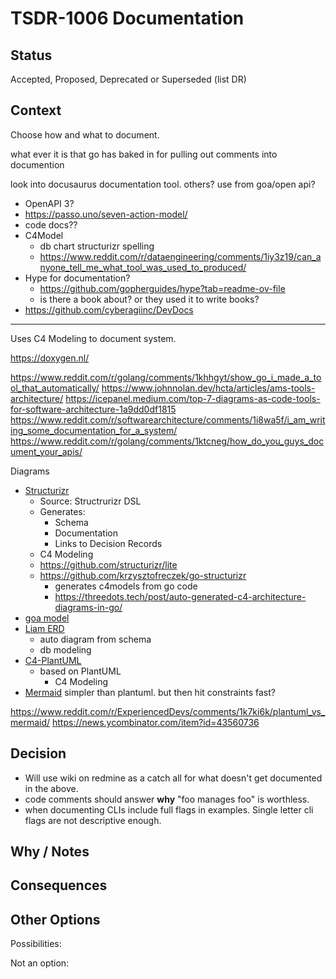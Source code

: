 # TSDR-1006 Documentation  

## Status

Accepted, Proposed, Deprecated or Superseded (list DR)

## Context

Choose how and what to document.

what ever it is that go has baked in for pulling out comments into documention

look into docusaurus
	documentation tool. others? use from goa/open api?

- OpenAPI 3?
- https://passo.uno/seven-action-model/
- code docs??
- C4Model
  - db chart structurizr spelling
  - https://www.reddit.com/r/dataengineering/comments/1iy3z19/can_anyone_tell_me_what_tool_was_used_to_produced/
- Hype for documentation?
  - https://github.com/gopherguides/hype?tab=readme-ov-file
  - is there a book about? or they used it to write books?
- https://github.com/cyberagiinc/DevDocs
------------

Uses C4 Modeling to document system. 


https://doxygen.nl/

https://www.reddit.com/r/golang/comments/1khhgyt/show_go_i_made_a_tool_that_automatically/
https://www.johnnolan.dev/hcta/articles/ams-tools-architecture/
https://icepanel.medium.com/top-7-diagrams-as-code-tools-for-software-architecture-1a9dd0df1815
https://www.reddit.com/r/softwarearchitecture/comments/1i8wa5f/i_am_writing_some_documentation_for_a_system/
https://www.reddit.com/r/golang/comments/1ktcneg/how_do_you_guys_document_your_apis/

Diagrams
- [Structurizr](https://structurizr.com/)
  - Source: Structrurizr DSL
  - Generates: 
    - Schema
    - Documentation
    - Links to Decision Records
  - C4 Modeling
  - https://github.com/structurizr/lite
  - https://github.com/krzysztofreczek/go-structurizr
    - generates c4models from go code
    - https://threedots.tech/post/auto-generated-c4-architecture-diagrams-in-go/
- [goa model](https://github.com/goadesign/model)
- [Liam ERD](https://liambx.com/)
	- auto diagram from schema
	- db modeling
- [C4-PlantUML](https://github.com/plantuml-stdlib/C4-PlantUML)
    - based on PlantUML
	  - C4 Modeling
- [Mermaid]()
  simpler than plantuml. but then hit constraints fast?

https://www.reddit.com/r/ExperiencedDevs/comments/1k7ki6k/plantuml_vs_mermaid/
https://news.ycombinator.com/item?id=43560736

## Decision

- Will use wiki on redmine as a catch all for what doesn't get documented in the above.
- code comments should answer **why** "foo manages foo" is worthless.
- when documenting CLIs include full flags in examples. Single letter cli flags are not descriptive enough.

## Why / Notes



## Consequences



## Other Options

Possibilities:

Not an option:

